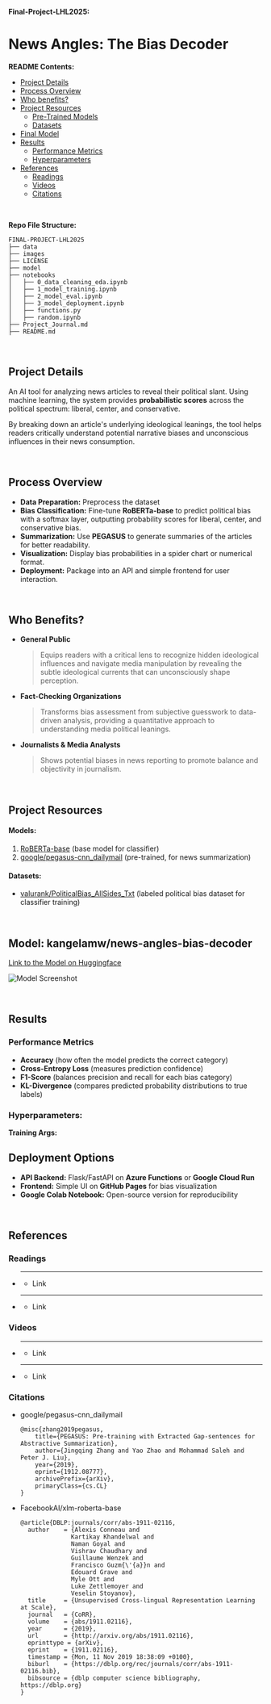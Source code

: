 **Final-Project-LHL2025:**

# **News Angles: The Bias Decoder**

**README Contents:**

- [Project Details](#project-details)
- [Process Overview](#process-overview)
- [Who benefits?](#who-benefits)
- [Project Resources](#resources)
  - [Pre-Trained Models](#models)
  - [Datasets](#datasets)
- [Final Model](#final-model-fine-tuned-roberta-base-classifier--pegasus-summarizer)
- [Results](#results)
  - [Performance Metrics](#performance-metrics)
  - [Hyperparameters](#hyperparameters)
- [References](#references)
  - [Readings](#readings)
  - [Videos](#videos)
  - [Citations](#citations)

<br>

**Repo File Structure:**

    FINAL-PROJECT-LHL2025
    ├── data
    ├── images
    ├── LICENSE
    ├── model
    ├── notebooks
    │   ├── 0_data_cleaning_eda.ipynb
    │   ├── 1_model_training.ipynb
    │   ├── 2_model_eval.ipynb
    │   ├── 3_model_deployment.ipynb
    │   ├── functions.py
    │   ├── random.ipynb
    ├── Project_Journal.md
    ├── README.md

<br>

## **Project Details**

An AI tool for analyzing news articles to reveal their political slant. Using machine learning, the system provides **probabilistic scores** across the political spectrum: liberal, center, and conservative.

By breaking down an article's underlying ideological leanings, the tool helps readers critically understand potential narrative biases and unconscious influences in their news consumption.

<br>

## **Process Overview**  

- **Data Preparation:** Preprocess the dataset
- **Bias Classification:** Fine-tune **RoBERTa-base** to predict political bias with a softmax layer, outputting probability scores for liberal, center, and conservative bias.
- **Summarization:** Use **PEGASUS** to generate summaries of the articles for better readability.
- **Visualization:** Display bias probabilities in a spider chart or numerical format.
- **Deployment:** Package into an API and simple frontend for user interaction.

<br>

## **Who Benefits?**  

- **General Public**
  > Equips readers with a critical lens to recognize hidden ideological influences and navigate media manipulation by revealing the subtle ideological currents that can unconsciously shape perception.

- **Fact-Checking Organizations**
  > Transforms bias assessment from subjective guesswork to data-driven analysis, providing a quantitative approach to understanding media political leanings.

- **Journalists & Media Analysts**
  > Shows potential biases in news reporting to promote balance and objectivity in journalism.

<br>

## **Project Resources**  

#### **Models:**  

  1. [RoBERTa-base](https://huggingface.co/FacebookAI/xlm-roberta-base) (base model for classifier)
  2. [google/pegasus-cnn_dailymail](https://huggingface.co/google/pegasus-cnn_dailymail) (pre-trained, for news summarization)

#### **Datasets:**

  - [valurank/PoliticalBias_AllSides_Txt](https://huggingface.co/datasets/valurank/PoliticalBias_AllSides_Txt) (labeled political bias dataset for classifier training)

<br>

## **Model: kangelamw/news-angles-bias-decoder**

[Link to the Model on Huggingface]()

![Model Screenshot]()

<br>

## **Results**  

### **Performance Metrics**

- **Accuracy** (how often the model predicts the correct category)
- **Cross-Entropy Loss** (measures prediction confidence)
- **F1-Score** (balances precision and recall for each bias category)
- **KL-Divergence** (compares predicted probability distributions to true labels)

### **Hyperparameters:**  
**Training Args:**

## **Deployment Options**  
- **API Backend:** Flask/FastAPI on **Azure Functions** or **Google Cloud Run**  
- **Frontend:** Simple UI on **GitHub Pages** for bias visualization  
- **Google Colab Notebook:** Open-source version for reproducibility  

<br>

## **References** 

### Readings
- ****
  - Link
- ****
  - Link

### Videos
- ****
  - Link
- ****
  - Link

### Citations

- google/pegasus-cnn_dailymail
  ```
  @misc{zhang2019pegasus,
      title={PEGASUS: Pre-training with Extracted Gap-sentences for Abstractive Summarization},
      author={Jingqing Zhang and Yao Zhao and Mohammad Saleh and Peter J. Liu},
      year={2019},
      eprint={1912.08777},
      archivePrefix={arXiv},
      primaryClass={cs.CL}
  }
  ```

- FacebookAI/xlm-roberta-base

  ```
  @article{DBLP:journals/corr/abs-1911-02116,
    author    = {Alexis Conneau and
                Kartikay Khandelwal and
                Naman Goyal and
                Vishrav Chaudhary and
                Guillaume Wenzek and
                Francisco Guzm{\'{a}}n and
                Edouard Grave and
                Myle Ott and
                Luke Zettlemoyer and
                Veselin Stoyanov},
    title     = {Unsupervised Cross-lingual Representation Learning at Scale},
    journal   = {CoRR},
    volume    = {abs/1911.02116},
    year      = {2019},
    url       = {http://arxiv.org/abs/1911.02116},
    eprinttype = {arXiv},
    eprint    = {1911.02116},
    timestamp = {Mon, 11 Nov 2019 18:38:09 +0100},
    biburl    = {https://dblp.org/rec/journals/corr/abs-1911-02116.bib},
    bibsource = {dblp computer science bibliography, https://dblp.org}
  }
  ```